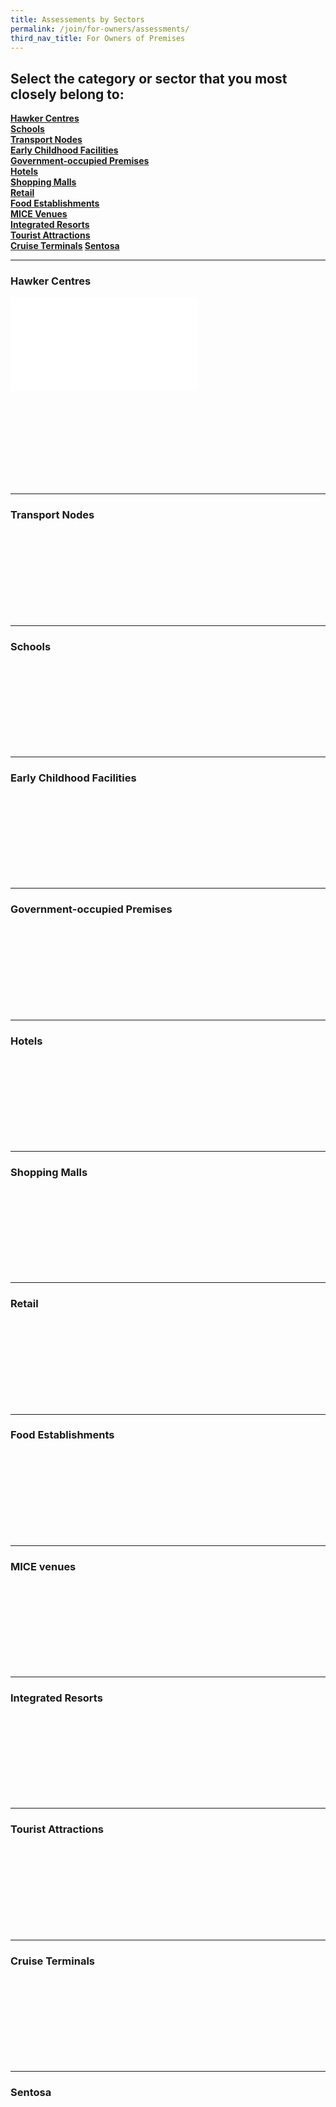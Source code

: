```yaml
---
title: Assessements by Sectors
permalink: /join/for-owners/assessments/
third_nav_title: For Owners of Premises
---
```


## Select the category or sector that you most closely belong to:



**[Hawker Centres](#hawker) <br>
[Schools](#schools) <br>
[Transport Nodes](#transport) <br>
[Early Childhood Facilities](#early) <br>
[Government-occupied Premises](#government) <br>
[Hotels](#hotels) <br>
[Shopping Malls](#shopping) <br>
[Retail](#retail) <br>
[Food Establishments](#food) <br>
[MICE Venues](#mice) <br>
[Integrated Resorts](#integrated) <br>
[Tourist Attractions](#tourist) <br>
[Cruise Terminals](#cruise)
[Sentosa](#sentosa)**



---

<a name="hawker"></a>
### Hawker Centres
![List of Hawker Centres awarded SG Clean](/join/for-owners/list-hawker.pdf)

<br><br><br><br><br><br><br><br>









------

<a name="transport"></a>
### Transport Nodes

<br><br><br><br><br><br><br><br>









---

<a name="schools"></a>
### Schools

<br><br><br><br><br><br><br><br>









---

<a name="early"></a>
### Early Childhood Facilities

<br><br><br><br><br><br><br><br>









---

<a name="government"></a>
### Government-occupied Premises

<br><br><br><br><br><br><br><br>









---

<a name="hotels"></a>
### Hotels

<br><br><br><br><br><br><br><br>









---

<a name="shopping"></a>
### Shopping Malls

<br><br><br><br><br><br><br><br>









---

<a name="retail"></a>
### Retail

<br><br><br><br><br><br><br><br>









---

<a name="food"></a>
### Food Establishments

<br><br><br><br><br><br><br><br>









---

<a name="mice"></a>
### MICE venues

<br><br><br><br><br><br><br><br>









---

<a name="integrated"></a>
### Integrated Resorts

<br><br><br><br><br><br><br><br>









---

<a name="tourist"></a>
### Tourist Attractions

<br><br><br><br><br><br><br><br>









---

<a name="cruise"></a>
### Cruise Terminals

<br><br><br><br><br><br><br><br>









---

<a name="sentosa"></a>
### Sentosa











